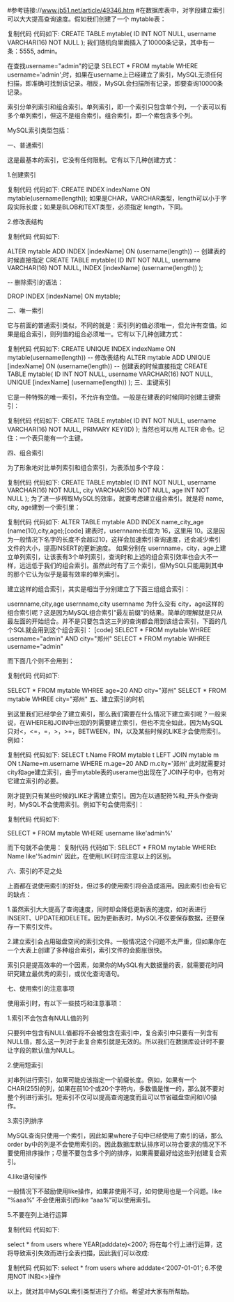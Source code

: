 
#参考链接://www.jb51.net/article/49346.htm
#在数据库表中，对字段建立索引可以大大提高查询速度。假如我们创建了一个 mytable表：

 复制代码 代码如下:
 CREATE TABLE mytable(   ID INT NOT NULL,    username VARCHAR(16) NOT NULL  );
 我们随机向里面插入了10000条记录，其中有一条：5555, admin。

 在查找username="admin"的记录 SELECT * FROM mytable WHERE username='admin';时，如果在username上已经建立了索引，MySQL无须任何扫描，即准确可找到该记录。相反，MySQL会扫描所有记录，即要查询10000条记录。

 索引分单列索引和组合索引。单列索引，即一个索引只包含单个列，一个表可以有多个单列索引，但这不是组合索引。组合索引，即一个索包含多个列。

 MySQL索引类型包括：

 一、普通索引

 这是最基本的索引，它没有任何限制。它有以下几种创建方式：

 1.创建索引

 复制代码 代码如下:
 CREATE INDEX indexName ON mytable(username(length));
 如果是CHAR，VARCHAR类型，length可以小于字段实际长度；如果是BLOB和TEXT类型，必须指定 length，下同。

 2.修改表结构

 复制代码 代码如下:

 ALTER mytable ADD INDEX [indexName] ON (username(length)) -- 创建表的时候直接指定
 CREATE TABLE mytable(   ID INT NOT NULL,    username VARCHAR(16) NOT NULL,   INDEX [indexName] (username(length))   );

 -- 删除索引的语法：

 DROP INDEX [indexName] ON mytable;

 二、唯一索引

 它与前面的普通索引类似，不同的就是：索引列的值必须唯一，但允许有空值。如果是组合索引，则列值的组合必须唯一。它有以下几种创建方式：

 复制代码 代码如下:
 CREATE UNIQUE INDEX indexName ON mytable(username(length))
 -- 修改表结构
 ALTER mytable ADD UNIQUE [indexName] ON (username(length))
 -- 创建表的时候直接指定
 CREATE TABLE mytable(   ID INT NOT NULL,    username VARCHAR(16) NOT NULL,   UNIQUE [indexName] (username(length))   );
 三、主键索引

 它是一种特殊的唯一索引，不允许有空值。一般是在建表的时候同时创建主键索引：

 复制代码 代码如下:
 CREATE TABLE mytable(   ID INT NOT NULL,    username VARCHAR(16) NOT NULL,   PRIMARY KEY(ID)   );
 当然也可以用 ALTER 命令。记住：一个表只能有一个主键。

 四、组合索引

 为了形象地对比单列索引和组合索引，为表添加多个字段：

 复制代码 代码如下:
 CREATE TABLE mytable(   ID INT NOT NULL,    username VARCHAR(16) NOT NULL,   city VARCHAR(50) NOT NULL,   age INT NOT NULL  );
 为了进一步榨取MySQL的效率，就要考虑建立组合索引。就是将 name, city, age建到一个索引里：

 复制代码 代码如下:
 ALTER TABLE mytable ADD INDEX name_city_age (name(10),city,age);[code]
 建表时，usernname长度为 16，这里用 10。这是因为一般情况下名字的长度不会超过10，这样会加速索引查询速度，还会减少索引文件的大小，提高INSERT的更新速度。
 如果分别在 usernname，city，age上建立单列索引，让该表有3个单列索引，查询时和上述的组合索引效率也会大不一样，远远低于我们的组合索引。虽然此时有了三个索引，但MySQL只能用到其中的那个它认为似乎是最有效率的单列索引。

 建立这样的组合索引，其实是相当于分别建立了下面三组组合索引：

 usernname,city,age   usernname,city   usernname  为什么没有 city，age这样的组合索引呢？这是因为MySQL组合索引“最左前缀”的结果。简单的理解就是只从最左面的开始组合。并不是只要包含这三列的查询都会用到该组合索引，下面的几个SQL就会用到这个组合索引：
 [code]
 SELECT * FROM mytable WHREE username="admin" AND city="郑州"  SELECT * FROM mytable WHREE username="admin"

 而下面几个则不会用到：

 复制代码 代码如下:

 SELECT * FROM mytable WHREE age=20 AND city="郑州"  SELECT * FROM mytable WHREE city="郑州"
 五、建立索引的时机

 到这里我们已经学会了建立索引，那么我们需要在什么情况下建立索引呢？一般来说，在WHERE和JOIN中出现的列需要建立索引，但也不完全如此，因为MySQL只对<，<=，=，>，>=，BETWEEN，IN，以及某些时候的LIKE才会使用索引。例如：

 复制代码 代码如下:
 SELECT t.Name  FROM mytable t LEFT JOIN mytable m    ON t.Name=m.username WHERE m.age=20 AND m.city='郑州'
 此时就需要对city和age建立索引，由于mytable表的userame也出现在了JOIN子句中，也有对它建立索引的必要。

 刚才提到只有某些时候的LIKE才需建立索引。因为在以通配符%和_开头作查询时，MySQL不会使用索引。例如下句会使用索引：

 复制代码 代码如下:

 SELECT * FROM mytable WHERE username like'admin%'

 而下句就不会使用：
 复制代码 代码如下:
 SELECT * FROM mytable WHEREt Name like'%admin'
 因此，在使用LIKE时应注意以上的区别。

 六、索引的不足之处

 上面都在说使用索引的好处，但过多的使用索引将会造成滥用。因此索引也会有它的缺点：

 1.虽然索引大大提高了查询速度，同时却会降低更新表的速度，如对表进行INSERT、UPDATE和DELETE。因为更新表时，MySQL不仅要保存数据，还要保存一下索引文件。

 2.建立索引会占用磁盘空间的索引文件。一般情况这个问题不太严重，但如果你在一个大表上创建了多种组合索引，索引文件的会膨胀很快。

 索引只是提高效率的一个因素，如果你的MySQL有大数据量的表，就需要花时间研究建立最优秀的索引，或优化查询语句。

 七、使用索引的注意事项

 使用索引时，有以下一些技巧和注意事项：

 1.索引不会包含有NULL值的列

 只要列中包含有NULL值都将不会被包含在索引中，复合索引中只要有一列含有NULL值，那么这一列对于此复合索引就是无效的。所以我们在数据库设计时不要让字段的默认值为NULL。

 2.使用短索引

 对串列进行索引，如果可能应该指定一个前缀长度。例如，如果有一个CHAR(255)的列，如果在前10个或20个字符内，多数值是惟一的，那么就不要对整个列进行索引。短索引不仅可以提高查询速度而且可以节省磁盘空间和I/O操作。

 3.索引列排序

 MySQL查询只使用一个索引，因此如果where子句中已经使用了索引的话，那么order by中的列是不会使用索引的。因此数据库默认排序可以符合要求的情况下不要使用排序操作；尽量不要包含多个列的排序，如果需要最好给这些列创建复合索引。

 4.like语句操作

 一般情况下不鼓励使用like操作，如果非使用不可，如何使用也是一个问题。like “%aaa%” 不会使用索引而like “aaa%”可以使用索引。

 5.不要在列上进行运算

 复制代码 代码如下:

 select * from users where YEAR(adddate)<2007;
 将在每个行上进行运算，这将导致索引失效而进行全表扫描，因此我们可以改成:

 复制代码 代码如下:
 select * from users where adddate<‘2007-01-01';
 6.不使用NOT IN和<>操作

 以上，就对其中MySQL索引类型进行了介绍。希望对大家有所帮助。




